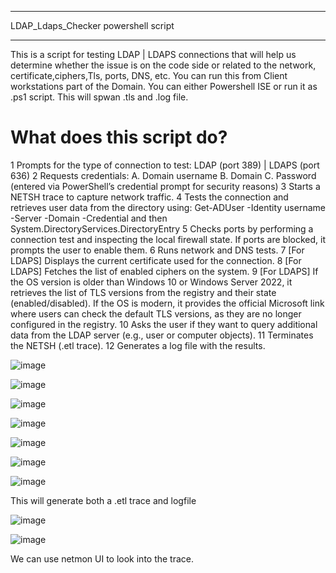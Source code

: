 ************************************************
  LDAP_Ldaps_Checker powershell script
************************************************

This is a script for testing LDAP | LDAPS connections that will help us determine whether the issue is on the code side or related to the network, certificate,ciphers,Tls, ports, DNS, etc.
You can run this from Client workstations part of the Domain. You can either Powershell ISE or run it as .ps1 script. This will spwan .tls and .log file.


What does this script do?
==========================
1	Prompts for the type of connection to test: LDAP (port 389) | LDAPS (port 636)
2	Requests credentials:
A. Domain username
B. Domain
C. Password (entered via PowerShell’s credential prompt for security reasons)
3	Starts a NETSH trace to capture network traffic.
4	Tests the connection and retrieves user data from the directory using:  Get-ADUser -Identity username -Server -Domain -Credential   and then System.DirectoryServices.DirectoryEntry
5	Checks ports by performing a connection test and inspecting the local firewall state. If ports are blocked, it prompts the user to enable them.
6	Runs network and DNS tests.
7	[For LDAPS] Displays the current certificate used for the connection.
8	[For LDAPS] Fetches the list of enabled ciphers on the system.
9	[For LDAPS] If the OS version is older than Windows 10 or Windows Server 2022, it retrieves the list of TLS versions from the registry and their state (enabled/disabled).
If the OS is modern, it provides the official Microsoft link where users can check the default TLS versions, as they are no longer configured in the registry.
10	Asks the user if they want to query additional data from the LDAP server (e.g., user or computer objects).
11	Terminates the NETSH (.etl trace).
12	Generates a log file with the results.


![image](https://github.com/user-attachments/assets/8fffac6f-aab3-42ab-8a2c-331d5c64c0db)


![image](https://github.com/user-attachments/assets/ca8fd607-04a1-48d0-8fe6-4a7b29f28b33)


![image](https://github.com/user-attachments/assets/0539b906-4877-4125-8971-8a6658faabf0)


![image](https://github.com/user-attachments/assets/d05de318-da5a-4878-a232-24ba1a55f860)

![image](https://github.com/user-attachments/assets/070639d6-6327-4ef2-b3dd-3f5eb6bbb8ed)

![image](https://github.com/user-attachments/assets/36583777-8e0f-4e1f-bf5e-33006423e1d8)

![image](https://github.com/user-attachments/assets/f0ba727a-bab9-4abe-8f68-320a89bae128)


This will  generate both a .etl trace and logfile 

![image](https://github.com/user-attachments/assets/2cd0d1a1-76d7-4256-8b9c-f862a9882c3f)

![image](https://github.com/user-attachments/assets/0743137e-b334-4160-952e-33cc8122a64b)

We can use netmon UI to look into the trace.







